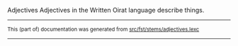 Adjectives
Adjectives in the Written Oirat language describe things.

* * *

<small>This (part of) documentation was generated from [src/fst/stems/adjectives.lexc](https://github.com/giellalt/lang-xwo/blob/main/src/fst/stems/adjectives.lexc)</small>

---

